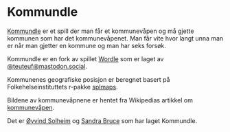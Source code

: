 # Kommundle

[Kommundle](www.kommundle.no) er et spill der man får et kommunevåpen og må gjette kommunen som har det kommunevåpenet. Man får vite hvor langt unna man er når man gjetter en kommune og man har seks forsøk. 

Kommundle er en fork av spillet [Wordle](https://worldle.teuteuf.fr/) som er laget av [@teuteuf@mastodon.social](https://mastodon.social/@teuteuf). 

Kommunenes geografiske posisjon er beregnet basert på Folkehelseinstituttets r-pakke [splmaps](https://docs.sykdomspulsen.no/splmaps/articles/splmaps.html). 

Bildene av kommunevåpnene er hentet fra Wikipedias artikkel om [kommunevåpen](https://no.m.wikipedia.org/wiki/Kommunev%C3%A5pen_i_Norge). 

Det er [Øyvind Solheim](https://github.com/oyvindbso) og [Sandra Bruce](https://twitter.com/SandraBruce) som har laget Kommundle.